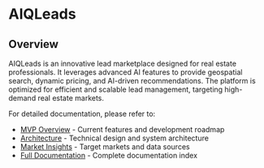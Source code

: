 # AIQLeads

## Overview
AIQLeads is an innovative lead marketplace designed for real estate professionals. It leverages advanced AI features to provide geospatial search, dynamic pricing, and AI-driven recommendations. The platform is optimized for efficient and scalable lead management, targeting high-demand real estate markets.

For detailed documentation, please refer to:
- [MVP Overview](docs/MVP_Overview.md) - Current features and development roadmap
- [Architecture](docs/Architecture.md) - Technical design and system architecture
- [Market Insights](docs/MarketInsights.md) - Target markets and data sources
- [Full Documentation](docs/README.md) - Complete documentation index